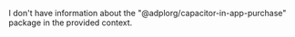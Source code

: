 I don't have information about the "@adplorg/capacitor-in-app-purchase" package in the provided context.